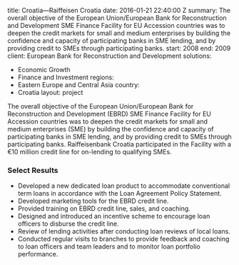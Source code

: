 
title: Croatia—Raiffeisen Croatia
date: 2016-01-21 22:40:00 Z
summary: The overall objective of the European Union/European Bank for Reconstruction
  and Development SME Finance Facility for EU Accession countries was to deepen the
  credit markets for small and medium enterprises by building the confidence and capacity
  of participating banks in SME lending, and by providing credit to SMEs through participating
  banks.
start: 2008
end: 2009
client: European Bank for Reconstruction and Development
solutions:
- Economic Growth
- Finance and Investment
regions:
- Eastern Europe and Central Asia
country:
- Croatia
layout: project


The overall objective of the European Union/European Bank for Reconstruction and Development (EBRD) SME Finance Facility for EU Accession countries was to deepen the credit markets for small and medium enterprises (SME) by building the confidence and capacity of participating banks in SME lending, and by providing credit to SMEs through participating banks. Raiffeisenbank Croatia participated in the Facility with a €10 million credit line for on-lending to qualifying SMEs.

### Select Results

* Developed a new dedicated loan product to accommodate conventional term loans in accordance with the Loan Agreement Policy Statement.
* Developed marketing tools for the EBRD credit line.
* Provided training on EBRD credit line, sales, and coaching.
* Designed and introduced an incentive scheme to encourage loan officers to disburse the credit line.
* Review of lending activities after conducting loan reviews of local loans.
* Conducted regular visits to branches to provide feedback and coaching to loan officers and team leaders and to monitor loan portfolio performance.
